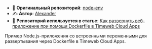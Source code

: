 - 🔗 **Оригинальный репозиторий**: [node-env](https://github.com/AlexFromMoscow6/node-env) 
- ✍️ **Автор**: [Alexander](https://github.com/AlexFromMoscow6)
- 📖 **Репозиторий используется в статье**: [Как развернуть веб-приложение при помощи Dockerfile в Timeweb Cloud Apps](https://timeweb.cloud/tutorials/cloud/kak-razvernut-veb-prilozhenie-pri-pomoshchi-dockerfile)

Пример Node.js-приложения со встроенными переменными для развертывания через Dockerfile в Timeweb Cloud Apps.
